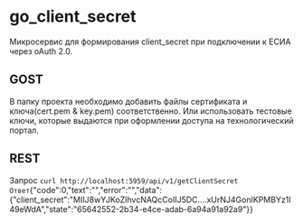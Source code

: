 # go_client_secret
Микросервис для формирования client_secret при подключении к ЕСИА через oAuth 2.0.
## GOST
В папку проекта необходимо добавить файлы сертификата и ключа(cert.pem & key.pem) соответственно. Или использовать тестовые ключи, которые выдаются при оформлении доступа на технологический портал.
## REST
Запрос
`` curl http://localhost:5959/api/v1/getClientSecret
Ответ
``{"code":0,"text":"","error":"","data":{"client_secret":"MIIJ8wYJKoZIhvcNAQcCoIIJ5DC....xUrNJ4GonIKPMBYz1I49eWdA","state":"65642552-2b34-e4ce-adab-6a94a91a92a9"}}
